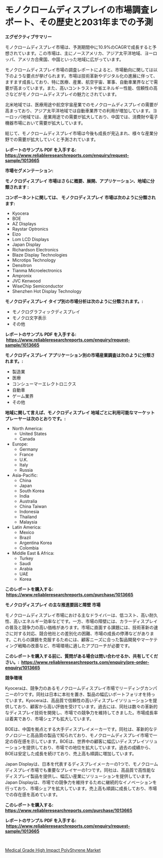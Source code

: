 <p><h1>モノクロームディスプレイの市場調査レポート、その歴史と2031年までの予測</h1></p><p><strong>エグゼクティブサマリー</strong></p>
<p><p>モノクロームディスプレイ市場は、予測期間中に10.9%のCAGRで成長すると予想されています。この市場は、主にノースアメリカ、アジア太平洋地域、ヨーロッパ、アメリカ合衆国、中国といった地域に広がっています。</p><p>モノクロームディスプレイ市場の調査レポートによると、市場動向に関しては以下のような要点が挙げられます。市場は技術革新やデジタル化の進展に伴って、ますます成長しており、特に医療、産業、航空宇宙、軍事、自動車業界などで需要が高まっています。また、高いコントラストや省エネルギー性能、信頼性の高さなどがモノクロームディスプレイの魅力とされています。</p><p>北米地域では、医療用途や航空宇宙産業でのモノクロームディスプレイの需要が高まっており、アジア太平洋地域では自動車業界での利用が増加しています。ヨーロッパ地域では、産業用途での需要が拡大しており、中国では、消費財や電子機器市場において需要が拡大しています。</p><p>総じて、モノクロームディスプレイ市場は今後も成長が見込まれ、様々な産業分野での需要が拡大していくと予測されています。</p></p>
<p><strong>レポートのサンプル PDF を入手する: <a href="https://www.reliableresearchreports.com/enquiry/request-sample/1013665">https://www.reliableresearchreports.com/enquiry/request-sample/1013665</a></strong></p>
<p><strong>市場セグメンテーション:</strong></p>
<p><strong> モノクロディスプレイ 市場はさらに概要、展開、アプリケーション、地域に分類されます :</strong></p>
<p><strong>コンポーネントに関しては、 モノクロディスプレイ 市場は次のように分類されます: &nbsp;</strong></p>
<p><ul><li>Kyocera</li><li>BOE</li><li>AZ Displays</li><li>Raystar Optronics</li><li>Eizo</li><li>Lom LCD Displays</li><li>Japan Display</li><li>Richardson Electronics</li><li>Blaze Display Technologies</li><li>Microtips Technology</li><li>Densitron</li><li>Tianma Microelectronics</li><li>Ampronix</li><li>JVC Kenwood</li><li>WiseChip Semiconductor</li><li>Shenzhen Hot Display Technology</li></ul></p>
<p><strong> モノクロディスプレイ タイプ別の市場分析は次のように分類されます。:</strong></p>
<p><ul><li>モノクログラフィックディスプレイ</li><li>モノクロ文字表示</li><li>その他</li></ul></p>
<p><strong>レポートのサンプル PDF を入手する: &nbsp;<a href="https://www.reliableresearchreports.com/enquiry/request-sample/1013665">https://www.reliableresearchreports.com/enquiry/request-sample/1013665</a></strong></p>
<p><strong> モノクロディスプレイ アプリケーション別の市場産業調査は次のように分類されます。:</strong></p>
<p><ul><li>製造業</li><li>医療</li><li>コンシューマーエレクトロニクス</li><li>自動車</li><li>ゲーム業界</li><li>その他</li></ul></p>
<p><strong>地域に関して言えば、モノクロディスプレイ 地域ごとに利用可能なマーケットプレーヤーは次のとおりです。:</strong></p>
<p><ul>
    <li>
        North America:
        <ul>
            <li>United States</li>
            <li>Canada</li>
        </ul>
    </li>
    <li>
        Europe:
        <ul>
            <li>Germany</li>
            <li>France</li>
            <li>U.K.</li>
            <li>Italy</li>
            <li>Russia</li>
        </ul>
    </li>
    <li>
        Asia-Pacific:
        <ul>
            <li>China</li>
            <li>Japan</li>
            <li>South Korea</li>
            <li>India</li>
            <li>Australia</li>
            <li>China Taiwan</li>
            <li>Indonesia</li>
            <li>Thailand</li>
            <li>Malaysia</li>
        </ul>
    </li>
    <li>
        Latin America:
        <ul>
            <li>Mexico</li>
            <li>Brazil</li>
            <li>Argentina Korea</li>
            <li>Colombia</li>
        </ul>
    </li>
    <li>
        Middle East & Africa:
        <ul>
            <li>Turkey</li>
            <li>Saudi</li>
            <li>Arabia</li>
            <li>UAE</li>
            <li>Korea</li>
        </ul>
    </li>
    </ul></p>
<p><strong>このレポートを購入する: &nbsp;<a href="https://www.reliableresearchreports.com/purchase/1013665">https://www.reliableresearchreports.com/purchase/1013665</a></strong></p>
<p><strong>モノクロディスプレイ の主な推進要因と障壁 市場</strong></p>
<p><p>モノクロームディスプレイ市場における主なドライバーは、低コスト、高い耐久性、高いエネルギー効率などです。一方、市場の障壁には、カラーディスプレイの普及と競争力の高い価格があります。市場に直面する課題には、技術革新の速さに対する対応、競合他社との差別化の困難、市場の成長の停滞などがあります。これらの課題を克服するためには、顧客ニーズに合った製品開発やマーケティング戦略の改善など、市場環境に適したアプローチが必要です。</p></p>
<p><strong>このレポートを購入する前に、質問がある場合は問い合わせるか、共有してください。:&nbsp; <a href="https://www.reliableresearchreports.com/enquiry/pre-order-enquiry/1013665">https://www.reliableresearchreports.com/enquiry/pre-order-enquiry/1013665</a></strong></p>
<p><strong>競争環境</strong></p>
<p><p>Kyoceraは、競争力のあるモノクロームディスプレイ市場でリーディングカンパニーの1つです。同社は日本に本社を置き、製品の幅広いポートフォリオを持っています。Kyoceraは、高品質で信頼性の高いディスプレイソリューションを提供しており、顧客から高い評価を受けています。過去には、同社は数々の革新的なディスプレイ技術を開発し、市場での競争力を維持してきました。市場成長率は着実であり、市場シェアも拡大しています。</p><p>BOEは、中国を拠点とする大手ディスプレイメーカーです。同社は、革新的なテクノロジーと高品質の製品で知られており、モノクロームディスプレイ市場で一定の存在感を示しています。BOEは、世界中の顧客に幅広いディスプレイソリューションを提供しており、市場での地位を拡大しています。過去の成績から、BOEは安定した成長を続けており、売上高も順調に増加しています。</p><p>Japan Displayは、日本を代表するディスプレイメーカーの1つで、モノクロームディスプレイ市場でも重要なプレイヤーの1つです。同社は、高品質で高性能なディスプレイ製品を提供し、幅広い産業にソリューションを提供しています。Japan Displayは、市場での競争力を維持するために継続的なイノベーションを行っており、市場シェアを拡大しています。売上高も順調に成長しており、市場での存在感を高めています。</p></p>
<p><strong>このレポートを購入する: &nbsp; <a href="https://www.reliableresearchreports.com/purchase/1013665">https://www.reliableresearchreports.com/purchase/1013665</a></strong></p>
<p><strong>レポートのサンプル PDF を入手する: &nbsp;<a href="https://www.reliableresearchreports.com/enquiry/request-sample/1013665">https://www.reliableresearchreports.com/enquiry/request-sample/1013665</a></strong><strong></strong></p>
<p>&nbsp;</p>
<p><p><a href="https://cedar-agate-3da.notion.site/Medical-Grade-High-Impact-PolyStyrene-Market-Research-Report-Provides-thorough-Industry-Overview-wh-9ab14a08d72a4cf7b209ed512398afe1">Medical Grade High Impact PolyStyrene Market</a></p></p>